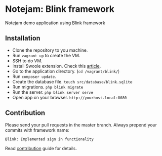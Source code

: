 Notejam: Blink framework
========================

Notejam demo application using Blink framework

Installation
------------

- Clone the repository to you machine.
- Run `vagrant up` to create the VM.
- SSH to do VM.
- Install Swoole extension. Check this [article](http://sitepoint.com).
- Go to the application directory. (`cd /vagrant/blink/`)
- Run `composer update`.
- Create the database file. `touch src/database/blink.sqlite`
- Run migrations. `php blink migrate`
- Run the server. `php blink server serve`
- Open app on your browser. `http://yourhost.local:8080`

Contribution
------------

Please send your pull requests in the master branch. Always prepend your commits with framework name:

```
Blink: Implemented sign in functionality
```

Read [contribution](https://github.com/komarserjio/notejam/blob/master/contribute.rst) guide for details.
